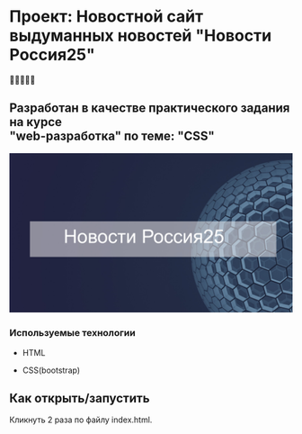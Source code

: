 
# Проект: Новостной сайт выдуманных новостей "Новости Россия25"
:wave::wave::wave::wave::wave:

## Разработан в качестве практического задания на курсе <br> "web-разработка" по теме: "CSS"

![logo](image/logo.jpg)

### Используемые технологии

* HTML

* CSS(bootstrap) 

## Как открыть/запустить

Кликнуть 2 раза по файлу index.html.
